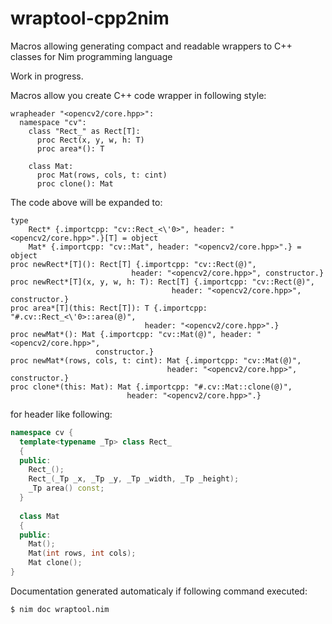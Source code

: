 # wraptool-cpp2nim
Macros allowing generating compact and readable wrappers to C++ classes for Nim programming language

Work in progress.

Macros allow you create C++ code wrapper in following style:
```Nimrod
wrapheader "<opencv2/core.hpp>":
  namespace "cv":
    class "Rect_" as Rect[T]:
      proc Rect(x, y, w, h: T)
      proc area*(): T
      
    class Mat:
      proc Mat(rows, cols, t: cint)
      proc clone(): Mat
```
The code above will be expanded to:
```Nimrod
type
    Rect* {.importcpp: "cv::Rect_<\'0>", header: "<opencv2/core.hpp>".}[T] = object
    Mat* {.importcpp: "cv::Mat", header: "<opencv2/core.hpp>".} = object
proc newRect*[T](): Rect[T] {.importcpp: "cv::Rect(@)",
                           header: "<opencv2/core.hpp>", constructor.}
proc newRect*[T](x, y, w, h: T): Rect[T] {.importcpp: "cv::Rect(@)",
                                    header: "<opencv2/core.hpp>", constructor.}
proc area*[T](this: Rect[T]): T {.importcpp: "#.cv::Rect_<\'0>::area(@)",
                              header: "<opencv2/core.hpp>".}
proc newMat*(): Mat {.importcpp: "cv::Mat(@)", header: "<opencv2/core.hpp>",
                   constructor.}
proc newMat*(rows, cols, t: cint): Mat {.importcpp: "cv::Mat(@)",
                                   header: "<opencv2/core.hpp>", constructor.}
proc clone*(this: Mat): Mat {.importcpp: "#.cv::Mat::clone(@)",
                          header: "<opencv2/core.hpp>".} 
```
for header like following:
```C++
namespace cv {
  template<typename _Tp> class Rect_
  {
  public:
    Rect_();
    Rect_(_Tp _x, _Tp _y, _Tp _width, _Tp _height);
    _Tp area() const;
  }
  
  class Mat
  {
  public:
    Mat();
    Mat(int rows, int cols);
    Mat clone();
}
```
Documentation generated automaticaly if following command executed:
```Bash
$ nim doc wraptool.nim
```
